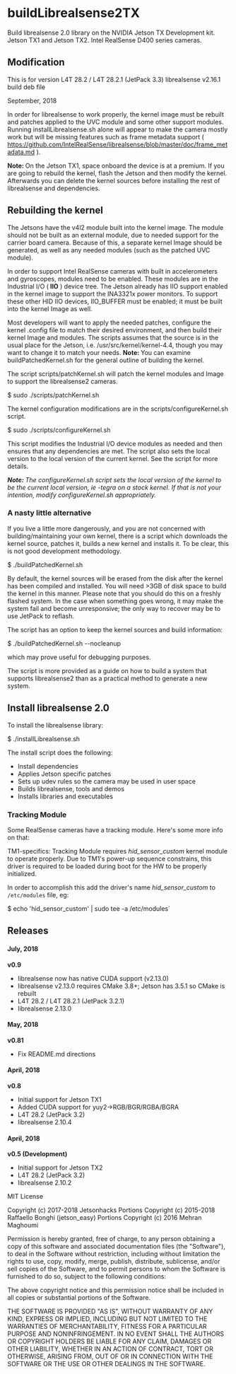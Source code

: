 # buildLibrealsense2TX
Build librealsense 2.0 library on the NVIDIA Jetson TX Development kit. Jetson TX1 and Jetson TX2. Intel RealSense D400 series cameras.

<h2>Modification</h2>
This is for version L4T 28.2 / L4T 28.2.1 (JetPack 3.3)
librealsense v2.16.1
build deb file

September, 2018

In order for librealsense to work properly, the kernel image must be rebuilt and patches applied to the UVC module and some other support modules. Running installLibrealsense.sh alone will appear to make the camera mostly work but will be missing features such as frame metadata support ( https://github.com/IntelRealSense/librealsense/blob/master/doc/frame_metadata.md ).

<strong>Note: </strong>On the Jetson TX1, space onboard the device is at a premium. If you are going to rebuild the kernel, flash the Jetson and then modify the kernel. Afterwards you can delete the kernel sources before installing the rest of librealsense and dependencies.

<h2>Rebuilding the kernel</h2>
The Jetsons have the v4l2 module built into the kernel image. The module should not be built as an external module, due to needed support for the carrier board camera. Because of this, a separate kernel Image should be generated, as well as any needed modules (such as the patched UVC module).

In order to support Intel RealSense cameras with built in accelerometers and gyroscopes, modules need to be enabled. These modules are in the Industrial I/O (<strong> IIO</strong> ) device tree. The Jetson already has IIO support enabled in the kernel image to support the INA3321x power monitors. To support these other HID IIO devices, IIO_BUFFER must be enabled; it must be built into the kernel Image as well.

Most developers will want to apply the needed patches, configure the kernel .config file to match their desired environment, and then build their kernel Image and modules. The scripts assumes that the source is in the usual place for the Jetson, i.e. /usr/src/kernel/kernel-4.4, though you may want to change it to match your needs. <strong>Note: </strong>You can examine buildPatchedKernel.sh for the general outline of building the kernel.

The script scripts/patchKernel.sh will patch the kernel modules and Image to support the librealsense2 cameras. 

$ sudo ./scripts/patchKernel.sh

The kernel configuration modifications are in the scripts/configureKernel.sh script.

$ sudo ./scripts/configureKernel.sh

This script modifies the Industrial I/O device modules as needed and then ensures that any dependencies are met. The script also sets the local version to the local version of the current kernel. See the script for more details.

<em><strong>Note: </strong>The configureKernel.sh script sets the local version of the kernel to be the current local version, ie -tegra on a stock kernel. If that is not your intention, modify configureKernel.sh appropriately.</em>

<h3>A nasty little alternative</h3>

If you live a little more dangerously, and you are not concerned with building/maintaining your own kernel, there is a script which downloads the kernel source, patches it, builds a new kernel and installs it. To be clear, this is not good development methodology. 


$ ./buildPatchedKernel.sh


By default, the kernel sources will be erased from the disk after the kernel has been compiled and installed. You will need >3GB of disk space to build the kernel in this manner. Please note that you should do this on a freshly flashed system. In the case when something goes wrong, it may make the system fail and become unresponsive; the only way to recover may be to use JetPack to reflash.

The script has an option to keep the kernel sources and build information:

$ ./buildPatchedKernel.sh --nocleanup

which may prove useful for debugging purposes.

The script is more provided as a guide on how to build a system that supports librealsense2 than as a practical method to generate a new system.

<h2>Install librealsense 2.0</h2>
To install the librealsense library:

$ ./installLibrealsense.sh

The install script does the following:

<ul>
<li>Install dependencies</li>
<li>Applies Jetson specific patches</li>
<li>Sets up udev rules so the camera may be used in user space</li>
<li>Builds librealsense, tools and demos</li>
<li>Installs libraries and executables</li>
</ul>

<h3>Tracking Module</h3>
Some RealSense cameras have a tracking module. Here's some more info on that:

TM1-specifics:
Tracking Module requires *hid_sensor_custom* kernel module to operate properly.
Due to TM1's power-up sequence constrains, this driver is required to be loaded during boot for the HW to be properly initialized.

In order to accomplish this add the driver's name *hid_sensor_custom* to `/etc/modules` file, eg:

$ echo 'hid_sensor_custom' | sudo tee -a /etc/modules`

<h2>Releases</h2>
<h4>July, 2018</h4>
<strong>v0.9</strong>
<ul><li>librealsense now has native CUDA support (v2.13.0) </li>
<li>librealsense v2.13.0 requires CMake 3.8+; Jetson has 3.5.1 so CMake is rebuilt</li>
<li>L4T 28.2 / L4T 28.2.1 (JetPack 3.2.1)</li>
<li>librealsense 2.13.0</li></ul>

<h4>May, 2018</h4>
<strong>v0.81</strong>
<ul><li>Fix README.md directions</li>
</ul>

<h4>April, 2018</h4>
<strong>v0.8</strong>
<ul><li>Initial support for Jetson TX1</li>
<li>Added CUDA support for yuy2->RGB/BGR/RGBA/BGRA</li>
<li>L4T 28.2 (JetPack 3.2)</li>
<li>librealsense 2.10.4</li></ul>


<h4>April, 2018</h4>
<strong>v0.5 (Development)</strong>
<ul>
<li>Initial support for Jetson TX2</li>
<li>L4T 28.2 (JetPack 3.2)</li>
<li>librealsense 2.10.2</li></ul>

MIT License

Copyright (c) 2017-2018 Jetsonhacks 
Portions Copyright (c) 2015-2018 Raffaello Bonghi (jetson_easy)
Portions Copyright (c) 2016 Mehran Maghoumi

Permission is hereby granted, free of charge, to any person obtaining a copy of this software and associated documentation files (the "Software"), to deal in the Software without restriction, including without limitation the rights to use, copy, modify, merge, publish, distribute, sublicense, and/or sell copies of the Software, and to permit persons to whom the Software is furnished to do so, subject to the following conditions:

The above copyright notice and this permission notice shall be included in all copies or substantial portions of the Software.

THE SOFTWARE IS PROVIDED "AS IS", WITHOUT WARRANTY OF ANY KIND, EXPRESS OR IMPLIED, INCLUDING BUT NOT LIMITED TO THE WARRANTIES OF MERCHANTABILITY, FITNESS FOR A PARTICULAR PURPOSE AND NONINFRINGEMENT. IN NO EVENT SHALL THE AUTHORS OR COPYRIGHT HOLDERS BE LIABLE FOR ANY CLAIM, DAMAGES OR OTHER LIABILITY, WHETHER IN AN ACTION OF CONTRACT, TORT OR OTHERWISE, ARISING FROM, OUT OF OR IN CONNECTION WITH THE SOFTWARE OR THE USE OR OTHER DEALINGS IN THE SOFTWARE.

